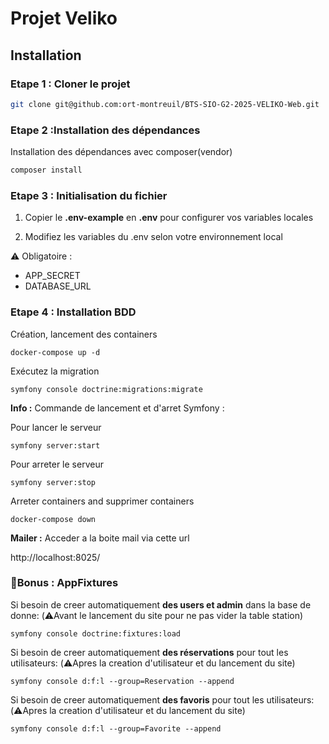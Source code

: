 # Projet Veliko 

## Installation 

### Etape 1  : Cloner le projet
```bash
git clone git@github.com:ort-montreuil/BTS-SIO-G2-2025-VELIKO-Web.git
```
### Etape 2 :Installation des dépendances 


Installation des dépendances avec composer(vendor) 
```bash
composer install
```

### Etape 3 : Initialisation du fichier

1. Copier le **.env-example** en **.env** pour configurer vos variables locales

2. Modifiez les variables du .env selon votre environnement local

⚠️ Obligatoire : 
   - APP_SECRET
   - DATABASE_URL

### Etape 4 : Installation BDD
Création, lancement des containers
```
docker-compose up -d
```
Exécutez la migration
```
symfony console doctrine:migrations:migrate
```

**Info :** Commande de lancement et d'arret Symfony :

Pour lancer le serveur
```
symfony server:start
```
Pour arreter le serveur
```
symfony server:stop
```
Arreter containers and supprimer containers
``` 
docker-compose down
```
**Mailer :** Acceder a la boite mail via cette url

http://localhost:8025/

### 🎁Bonus : AppFixtures
Si besoin de creer automatiquement **des users et admin** dans la base de donne: (⚠️Avant le lancement du site pour ne pas vider la table station)
```
symfony console doctrine:fixtures:load
```
Si besoin de creer automatiquement **des réservations** pour tout les utilisateurs: (⚠️Apres la creation d'utilisateur et du lancement du site)
```
symfony console d:f:l --group=Reservation --append
```
Si besoin de creer automatiquement **des favoris** pour tout les utilisateurs: (⚠️Apres la creation d'utilisateur et du lancement du site)
```
symfony console d:f:l --group=Favorite --append
```


